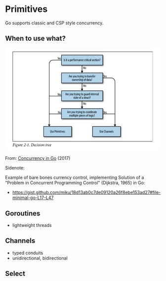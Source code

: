 # Primitives

Go supports classic and CSP style concurrency.

## When to use what?

![](https://raw.githubusercontent.com/miku/cignotes/master/images/fig21.png)

From: [Concurrency in Go](https://www.oreilly.com/library/view/concurrency-in-go/9781491941294/) (2017)


Sidenote:

Example of bare bones currency control, implementing Solution of a "Problem in
Concurrent Programming Control" (Dijkstra, 1965) in Go:

* https://gist.github.com/miku/18d13ab0c7de09120a26f8ebe153ad27#file-minimal-go-L17-L47

## Goroutines

* lightweight threads

## Channels

* typed conduits
* unidirectional, bidirectional

## Select
